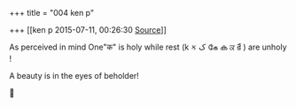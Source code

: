 +++
title = "004 ken p"

+++
[[ken p	2015-07-11, 00:26:30 [Source](https://groups.google.com/g/samskrita/c/p9bGs--54Hc)]]



As perceived in mind One"क" is holy while rest (k ક ک கே ക ਕ కే ) are unholy !

A beauty is in the eyes of beholder!



